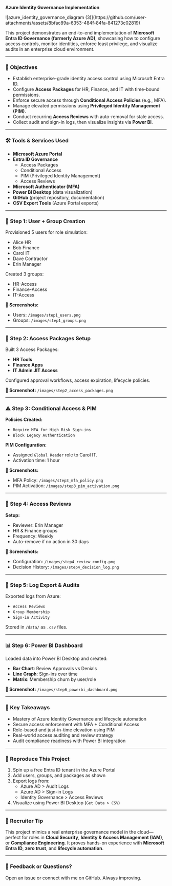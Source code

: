 **Azure Identity Governance Implementation**

![azure\_identity\_governance\_diagram (3)]\(https\://github.com/user-attachments/assets/8bfac89a-6353-484f-84fa-841273c02819)

This project demonstrates an end-to-end implementation of **Microsoft Entra ID Governance (formerly Azure AD)**, showcasing how to configure access controls, monitor identities, enforce least privilege, and visualize audits in an enterprise cloud environment.

---

### 🔖 Objectives

- Establish enterprise-grade identity access control using Microsoft Entra ID.
- Configure **Access Packages** for HR, Finance, and IT with time-bound permissions.
- Enforce secure access through **Conditional Access Policies** (e.g., MFA).
- Manage elevated permissions using **Privileged Identity Management (PIM)**.
- Conduct recurring **Access Reviews** with auto-removal for stale access.
- Collect audit and sign-in logs, then visualize insights via **Power BI**.

---

### 🛠️ Tools & Services Used

- **Microsoft Azure Portal**
- **Entra ID Governance**
  - Access Packages
  - Conditional Access
  - PIM (Privileged Identity Management)
  - Access Reviews
- **Microsoft Authenticator (MFA)**
- **Power BI Desktop** (data visualization)
- **GitHub** (project repository, documentation)
- **CSV Export Tools** (Azure Portal exports)

---

### 🔐 Step 1: User + Group Creation

Provisioned 5 users for role simulation:

- Alice HR
- Bob Finance
- Carol IT
- Dave Contractor
- Erin Manager

Created 3 groups:

- HR-Access
- Finance-Access
- IT-Access

**📸 Screenshots:**

- Users: `/images/step1_users.png`
- Groups: `/images/step1_groups.png`

---

### 🎫 Step 2: Access Packages Setup

Built 3 Access Packages:

- **HR Tools**
- **Finance Apps**
- **IT Admin JIT Access**

Configured approval workflows, access expiration, lifecycle policies.

**📸 Screenshot:** `/images/step2_access_packages.png`

---

### ⚠️ Step 3: Conditional Access & PIM

**Policies Created:**

- `Require MFA for High Risk Sign-ins`
- `Block Legacy Authentication`

**PIM Configuration:**

- Assigned `Global Reader` role to Carol IT.
- Activation time: 1 hour

**📸 Screenshots:**

- MFA Policy: `/images/step3_mfa_policy.png`
- PIM Activation: `/images/step3_pim_activation.png`

---

### 🔄 Step 4: Access Reviews

**Setup:**

- Reviewer: Erin Manager
- HR & Finance groups
- Frequency: Weekly
- Auto-remove if no action in 30 days

**📸 Screenshots:**

- Configuration: `/images/step4_review_config.png`
- Decision History: `/images/step4_decision_log.png`

---

### 📁 Step 5: Log Export & Audits

Exported logs from Azure:

- `Access Reviews`
- `Group Membership`
- `Sign-in Activity`

Stored in `/data/` as `.csv` files.

---

### 📊 Step 6: Power BI Dashboard

Loaded data into Power BI Desktop and created:

- **Bar Chart**: Review Approvals vs Denials
- **Line Graph**: Sign-ins over time
- **Matrix**: Membership churn by user/role

**📸 Screenshot:** `/images/step6_powerbi_dashboard.png`

---

### 🧠 Key Takeaways

- Mastery of Azure Identity Governance and lifecycle automation
- Secure access enforcement with MFA + Conditional Access
- Role-based and just-in-time elevation using PIM
- Real-world access auditing and review strategy
- Audit compliance readiness with Power BI integration

---

### 🔄 Reproduce This Project

1. Spin up a free Entra ID tenant in the Azure Portal
2. Add users, groups, and packages as shown
3. Export logs from:
   - Azure AD > Audit Logs
   - Azure AD > Sign-in Logs
   - Identity Governance > Access Reviews
4. Visualize using Power BI Desktop (`Get Data > CSV`)

---

### 📢 Recruiter Tip

This project mimics a real enterprise governance model in the cloud—perfect for roles in **Cloud Security**, **Identity & Access Management (IAM)**, or **Compliance Engineering**. It proves hands-on experience with **Microsoft Entra ID**, **zero trust**, and **lifecycle automation**.

---

### 💬 Feedback or Questions?

Open an issue or connect with me on GitHub. Always improving.

